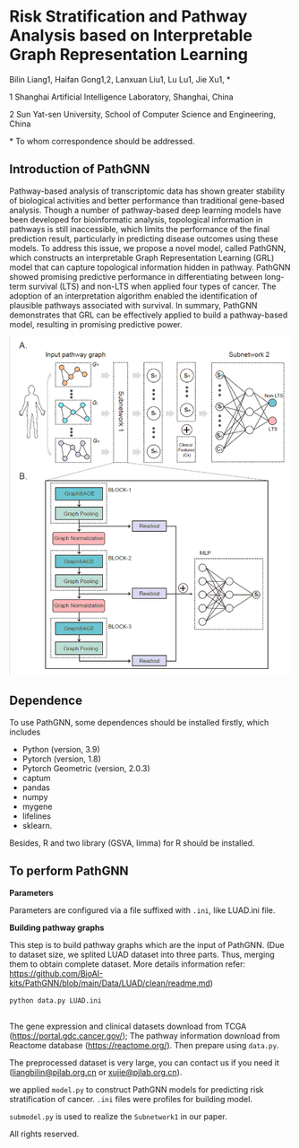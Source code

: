 # Risk Stratification and Pathway Analysis based on Interpretable Graph Representation Learning

Bilin Liang1, Haifan Gong1,2, Lanxuan Liu1, Lu Lu1, Jie Xu1, *

1 Shanghai Artificial Intelligence Laboratory, Shanghai, China

2 Sun Yat-sen University, School of Computer Science and Engineering, China

\* To whom correspondence should be addressed.

## Introduction of PathGNN

Pathway-based analysis of transcriptomic data has shown greater stability of biological activities and better performance than traditional gene-based analysis. Though a number of pathway-based deep learning models have been developed for bioinformatic analysis, topological information in pathways is still inaccessible, which limits the performance of the final prediction result, particularly in predicting disease outcomes using these models. To address this issue, we propose a novel model, called PathGNN, which constructs an interpretable Graph Representation Learning (GRL) model that can capture topological information hidden in pathway. PathGNN showed promising predictive performance in differentiating between long-term survival (LTS) and non-LTS when applied four types of cancer. The adoption of an interpretation algorithm enabled the identification of plausible pathways associated with survival. In summary, PathGNN demonstrates that GRL can be effectively applied to build a pathway-based model, resulting in promising predictive power. 

<div align=center>
<img src="https://github.com/BioAI-kits/PathGNN/blob/main/Figure/Figure.png" />
</div>

## Dependence

To use PathGNN, some dependences should be installed firstly, which includes 

- Python (version, 3.9)
- Pytorch (version, 1.8)
- Pytorch Geometric (version, 2.0.3)
- captum
- pandas
- numpy
- mygene
- lifelines
- sklearn. 

Besides, R and two library (GSVA, limma) for R should be installed. 

## To perform PathGNN

**Parameters**

Parameters are configured via a file suffixed with `.ini`, like LUAD.ini file.

**Building pathway graphs**

This step is to build pathway graphs which are the input of PathGNN. (Due to dataset size, we splited LUAD dataset into three parts. Thus, merging them to obtain complete dataset. More details information refer: https://github.com/BioAI-kits/PathGNN/blob/main/Data/LUAD/clean/readme.md)

```py
python data.py LUAD.ini
```

## 


The gene expression and clinical datasets download from TCGA (https://portal.gdc.cancer.gov/); The pathway information download from Reactome database (https://reactome.org/). Then prepare using `data.py`. 

The preprocessed dataset is very large, you can contact us if you need it (liangbilin@pjlab.org.cn or xujie@pjlab.org.cn).

we applied `model.py` to construct PathGNN models for predicting risk stratification of cancer. `.ini` files were profiles for building model.

`submodel.py` is used to realize the `Subnetwork1` in our paper.




All rights reserved.

